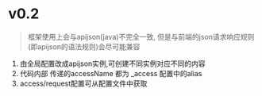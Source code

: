# v0.2 

> 框架使用上会与apijson(java)不完全一致, 但是与前端的json请求响应规则 (即apijson的语法规则)会尽可能兼容

1. 由全局配置改成apijson实例,可创建不同实例对应不同的内容
2. 代码内部 传递的accessName 都为 _access 配置中的alias
3. access/request配置可从配置文件中获取